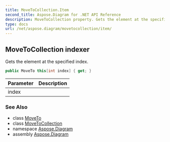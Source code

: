 ```yaml
---
title: MoveToCollection.Item
second_title: Aspose.Diagram for .NET API Reference
description: MoveToCollection property. Gets the element at the specified index
type: docs
url: /net/aspose.diagram/movetocollection/item/
---
```

## MoveToCollection indexer

Gets the element at the specified index.

```csharp
public MoveTo this[int index] { get; }
```

| Parameter | Description |
| --- | --- |
| index |  |

### See Also

* class [MoveTo](../../moveto/)
* class [MoveToCollection](../)
* namespace [Aspose.Diagram](../../movetocollection/)
* assembly [Aspose.Diagram](../../../)


